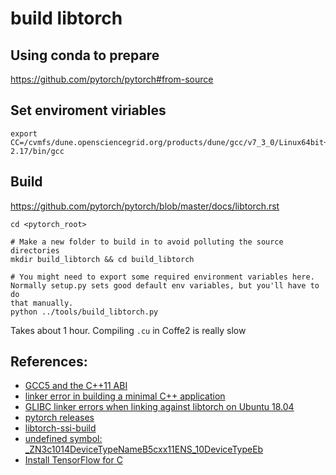 # build libtorch

## Using conda to prepare

https://github.com/pytorch/pytorch#from-source

## Set enviroment viriables

```
export CC=/cvmfs/dune.opensciencegrid.org/products/dune/gcc/v7_3_0/Linux64bit+3.10-2.17/bin/gcc
```

## Build

https://github.com/pytorch/pytorch/blob/master/docs/libtorch.rst

```
cd <pytorch_root>

# Make a new folder to build in to avoid polluting the source directories
mkdir build_libtorch && cd build_libtorch

# You might need to export some required environment variables here.
Normally setup.py sets good default env variables, but you'll have to do
that manually.
python ../tools/build_libtorch.py
```

Takes about 1 hour. Compiling `.cu` in Coffe2 is really slow

## References:
 - [GCC5 and the C++11 ABI](https://developers.redhat.com/blog/2015/02/05/gcc5-and-the-c11-abi/)
 - [linker error in building a minimal C++ application](https://github.com/pytorch/pytorch/issues/27834)
 - [GLIBC linker errors when linking against libtorch on Ubuntu 18.04](https://discuss.pytorch.org/t/glibc-linker-errors-when-linking-against-libtorch-on-ubuntu-18-04/55183/11)
 - [pytorch releases](https://github.com/pytorch/pytorch/releases)
 - [libtorch-ssi-build](https://cdcvs.fnal.gov/redmine/projects/build-framework/repository/libtorch-ssi-build)
 - [undefined symbol: _ZN3c1014DeviceTypeNameB5cxx11ENS_10DeviceTypeEb](https://github.com/NVIDIA-AI-IOT/torch2trt/issues/217)
 - [Install TensorFlow for C](https://www.tensorflow.org/install/lang_c)
